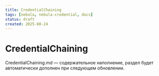 ```yaml
---
title: CredentialChaining
tags: [nebula, nebula-credential, docs]
status: draft
created: 2025-08-24
---
```


# CredentialChaining

CredentialChaining.md — содержательное наполнение, раздел будет автоматически дополнен при следующем обновлении.
